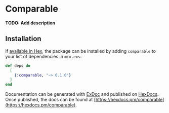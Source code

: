 # Comparable

**TODO: Add description**

## Installation

If [available in Hex](https://hex.pm/docs/publish), the package can be installed
by adding `comparable` to your list of dependencies in `mix.exs`:

```elixir
def deps do
  [
    {:comparable, "~> 0.1.0"}
  ]
end
```

Documentation can be generated with [ExDoc](https://github.com/elixir-lang/ex_doc)
and published on [HexDocs](https://hexdocs.pm). Once published, the docs can
be found at [https://hexdocs.pm/comparable](https://hexdocs.pm/comparable).

